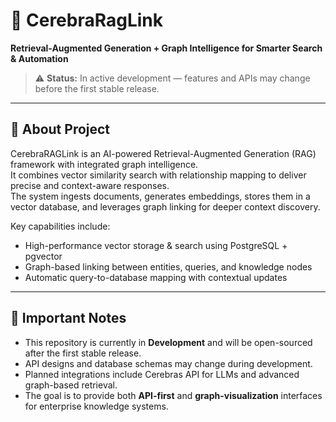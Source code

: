 # 🚀 CerebraRagLink

**Retrieval-Augmented Generation + Graph Intelligence for Smarter Search & Automation**  

> ⚠️ **Status:** In active development — features and APIs may change before the first stable release.  

---

## 📖 About Project  
CerebraRAGLink is an AI-powered Retrieval-Augmented Generation (RAG) framework with integrated graph intelligence.  
It combines vector similarity search with relationship mapping to deliver precise and context-aware responses.  
The system ingests documents, generates embeddings, stores them in a vector database, and leverages graph linking for deeper context discovery.  

Key capabilities include:  
- High-performance vector storage & search using PostgreSQL + pgvector  
- Graph-based linking between entities, queries, and knowledge nodes  
- Automatic query-to-database mapping with contextual updates  
---




## 📝 Important Notes  
- This repository is currently in **Development** and will be open-sourced after the first stable release.  
- API designs and database schemas may change during development.  
- Planned integrations include Cerebras API for LLMs and advanced graph-based retrieval.  
- The goal is to provide both **API-first** and **graph-visualization** interfaces for enterprise knowledge systems.  
